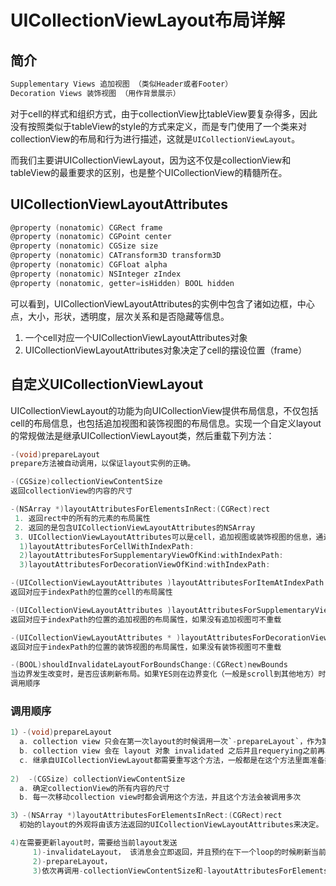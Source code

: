 # UICollectionViewLayout布局详解

## 简介

```swift
Supplementary Views 追加视图 （类似Header或者Footer）
Decoration Views 装饰视图 （用作背景展示）
```

对于cell的样式和组织方式，由于collectionView比tableView要复杂得多，因此没有按照类似于tableView的style的方式来定义，而是专门使用了一个类来对collectionView的布局和行为进行描述，这就是`UICollectionViewLayout`。

而我们主要讲UICollectionViewLayout，因为这不仅是collectionView和tableView的最重要求的区别，也是整个UICollectionView的精髓所在。

## UICollectionViewLayoutAttributes

```objective-c
@property (nonatomic) CGRect frame
@property (nonatomic) CGPoint center
@property (nonatomic) CGSize size
@property (nonatomic) CATransform3D transform3D
@property (nonatomic) CGFloat alpha
@property (nonatomic) NSInteger zIndex
@property (nonatomic, getter=isHidden) BOOL hidden
```

可以看到，UICollectionViewLayoutAttributes的实例中包含了诸如边框，中心点，大小，形状，透明度，层次关系和是否隐藏等信息。

1. 一个cell对应一个UICollectionViewLayoutAttributes对象
2. UICollectionViewLayoutAttributes对象决定了cell的摆设位置（frame）

## 自定义UICollectionViewLayout

UICollectionViewLayout的功能为向UICollectionView提供布局信息，不仅包括cell的布局信息，也包括追加视图和装饰视图的布局信息。实现一个自定义layout的常规做法是继承UICollectionViewLayout类，然后重载下列方法：

```objective-c
-(void)prepareLayout
prepare方法被自动调用，以保证layout实例的正确。

-(CGSize)collectionViewContentSize
返回collectionView的内容的尺寸

-(NSArray *)layoutAttributesForElementsInRect:(CGRect)rect
 1. 返回rect中的所有的元素的布局属性
 2. 返回的是包含UICollectionViewLayoutAttributes的NSArray
 3. UICollectionViewLayoutAttributes可以是cell，追加视图或装饰视图的信息，通过不同的UICollectionViewLayoutAttributes初始化方法可以得到不同类型的UICollectionViewLayoutAttributes：
  1)layoutAttributesForCellWithIndexPath:
  2)layoutAttributesForSupplementaryViewOfKind:withIndexPath:
  3)layoutAttributesForDecorationViewOfKind:withIndexPath:

-(UICollectionViewLayoutAttributes )layoutAttributesForItemAtIndexPath:(NSIndexPath )indexPath
返回对应于indexPath的位置的cell的布局属性

-(UICollectionViewLayoutAttributes )layoutAttributesForSupplementaryViewOfKind:(NSString )kind atIndexPath:(NSIndexPath *)indexPath
返回对应于indexPath的位置的追加视图的布局属性，如果没有追加视图可不重载

-(UICollectionViewLayoutAttributes * )layoutAttributesForDecorationViewOfKind:(NSString)decorationViewKind atIndexPath:(NSIndexPath )indexPath
返回对应于indexPath的位置的装饰视图的布局属性，如果没有装饰视图可不重载

-(BOOL)shouldInvalidateLayoutForBoundsChange:(CGRect)newBounds
当边界发生改变时，是否应该刷新布局。如果YES则在边界变化（一般是scroll到其他地方）时，将重新计算需要的布局信息。
调用顺序
```

### 调用顺序

```objective-c
1）-(void)prepareLayout  
  a. collection view 只会在第一次layout的时候调用一次`-prepareLayout`，作为第一次通知layout实例对象的消息
  b. collection view 会在 layout 对象 invalidated 之后并且requerying之前再次调用
  c. 继承自UICollectionViewLayout都需要重写这个方法，一般都是在这个方法里面准备好      layoutAttributesForElements(in:)这个方法要使用到的UICollectionViewLayoutAttributes数组。
  
2)  -(CGSize) collectionViewContentSize 
  a. 确定collectionView的所有内容的尺寸
  b. 每一次移动collection view时都会调用这个方法，并且这个方法会被调用多次

3）-(NSArray *)layoutAttributesForElementsInRect:(CGRect)rect
  初始的layout的外观将由该方法返回的UICollectionViewLayoutAttributes来决定。

4)在需要更新layout时，需要给当前layout发送 
     1)-invalidateLayout， 该消息会立即返回，并且预约在下一个loop的时候刷新当前layout
     2)-prepareLayout，
     3)依次再调用-collectionViewContentSize和-layoutAttributesForElementsInRect来生成更新后的布局。
```

